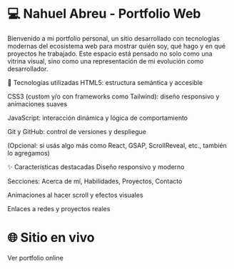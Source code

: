 # 💻 Nahuel Abreu - Portfolio Web


Bienvenido a mi portfolio personal, un sitio desarrollado con tecnologías modernas del ecosistema web para mostrar quién soy, qué hago y en qué proyectos he trabajado. Este espacio está pensado no solo como una vitrina visual, sino como una representación de mi evolución como desarrollador.

🚀 Tecnologías utilizadas
HTML5: estructura semántica y accesible

CSS3 (custom y/o con frameworks como Tailwind): diseño responsivo y animaciones suaves

JavaScript: interacción dinámica y lógica de comportamiento

Git y GitHub: control de versiones y despliegue

(Opcional: si usás algo más como React, GSAP, ScrollReveal, etc., también lo agregamos)

✨ Características destacadas
Diseño responsivo y moderno

Secciones: Acerca de mí, Habilidades, Proyectos, Contacto

Animaciones al hacer scroll y efectos visuales

Enlaces a redes y proyectos reales

# 🌐 Sitio en vivo
Ver portfolio online
